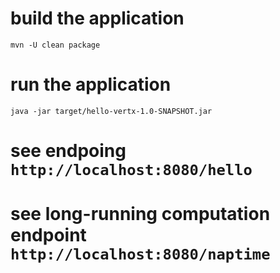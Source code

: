 # build the application
`mvn -U clean package`

# run the application 
`java -jar target/hello-vertx-1.0-SNAPSHOT.jar`

# see endpoing `http://localhost:8080/hello`
# see long-running computation endpoint `http://localhost:8080/naptime`